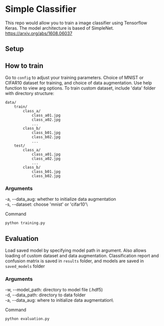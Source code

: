 # Simple Classifier
This repo would allow you to train a image classifier using Tensorflow Keras. The model architecture is based of SimpleNet. https://arxiv.org/abs/1608.06037

## Setup

## How to train
Go to `config` to adjust your training parameters. Choice of MNIST or CIFAR10 dataset for training, and choice of data augmentation. Use help function to view arg options. To train custom dataset, include 'data' folder with directory structure:
```
data/
	train/
		class_a/
			class_a01.jpg
			class_a02.jpg
			...
		class_b/
			class_b01.jpg
			class_b02.jpg
			...
	test/
		class_a/
			class_a01.jpg
			class_a02.jpg
			...
		class_b/
			class_b01.jpg
			class_b02.jpg
```
### Arguments
-a, --data_aug: whether to initialize data augmentation \
-s, --dataset: choose 'mnist' or 'cifar10'\


Command
```bash
python training.py
```

## Evaluation
Load saved model by specifying model path in argument. Also allows loading of custom dataset and data augmentation. Classification report and confusion matrix is saved in `results` folder, and models are saved in `saved_models` folder
### Arguments
-w, --model_path: directory to model file (.hdf5) \
-d, --data_path: directory to data folder \
-a, --data_aug: where to initialize data augmentation\

Command
```bash
python evaluation.py
```

